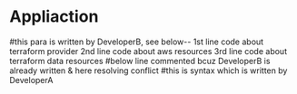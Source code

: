 # Appliaction
#this para is written by DeveloperB, see below--
1st line code about terraform provider
2nd line code about aws resources
3rd line code about terraform data resources
#below line commented bcuz DeveloperB is already written & here resolving conflict
#this is syntax which is written by DeveloperA
